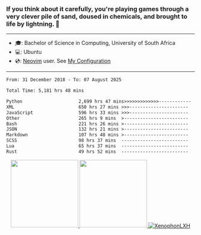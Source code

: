 ### If you think about it carefully, you're playing games through a very clever pile of sand, doused in chemicals, and brought to life by lightning.  👋

-------------------------------------------------------------------------------------------------------

- 🎓: Bachelor of Science in Computing, University of South Africa
- 💻: Ubuntu
- 💿: [Neovim](https://github.com/neovim/neovim) user. See [My Configuration](https://github.com/XenophonLXH/xenovim)

-------------------------------------------------------------------------------------------------------

<!--START_SECTION:waka-->

```txt
From: 31 December 2018 - To: 07 August 2025

Total Time: 5,181 hrs 48 mins

Python                     2,699 hrs 47 mins>>>>>>>>>>>>>------------   52.11 %
XML                        650 hrs 27 mins >>>----------------------   12.55 %
JavaScript                 596 hrs 33 mins >>>----------------------   11.51 %
Other                      265 hrs 9 mins  >------------------------   05.12 %
Bash                       221 hrs 26 mins >------------------------   04.27 %
JSON                       132 hrs 21 mins >------------------------   02.55 %
Markdown                   107 hrs 48 mins >------------------------   02.08 %
SCSS                       98 hrs 37 mins  -------------------------   01.90 %
Lua                        65 hrs 37 mins  -------------------------   01.27 %
Rust                       49 hrs 52 mins  -------------------------   00.96 %
```

<!--END_SECTION:waka-->


<p align="center">
    <a href="https://github.com/XenophonLXH">
        <img height="180em" src="https://github-readme-stats-eight-theta.vercel.app/api?username=XenophonLXH&show_icons=true&theme=algolia&include_all_commits=true&count_private=true"/>
        <img height="180em" src="https://github-readme-stats-eight-theta.vercel.app/api/top-langs/?username=XenophonLXH&layout=compact&langs_count=8&theme=algolia"/>
        <img align="center" src="https://github-readme-streak-stats.herokuapp.com/?user=XenophonLXH&theme=algolia" alt="XenophonLXH" />
    </a>
</p>

